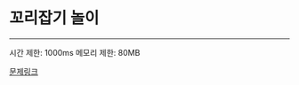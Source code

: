 # 꼬리잡기 놀이
---
시간 제한: 1000ms
메모리 제한: 80MB

[문제링크](https://www.codetree.ai/training-field/frequent-problems/tail-catch-play/description?page=3&pageSize=20&username=seed14)
